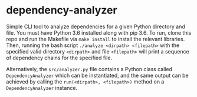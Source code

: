 # dependency-analyzer

Simple CLI tool to analyze dependencies for a given Python directory and file. You must have Python 3.6 installed along with pip 3.6. To run, clone this repo and run the Makefile via `make install` to install the relevant libraries. Then, running the bash script `./analyze <dirpath> <filepath>` with the specified valid directory `<dirpath>` and file `<filepath>` will print a sequence of dependency chains for the specified file. 

Alternatively, the `src/analyzer.py` file contains a Python class called `DependencyAnalyzer` which can be instantiated, and the same output can be achieved by calling the `run(<dirpath>, <filepath>)` method on a `DependencyAnalyzer` instance.
